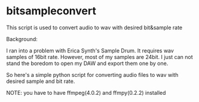 # bitsampleconvert
This script is used to convert audio to wav with desired bit&amp;sample rate

Background:

  I ran into a problem with Erica Synth's Sample Drum. 
  It requires wav samples of 16bit rate. However, most of my samples are 24bit.
  I just can not stand the boredom to open my DAW and export them one by one.

So here's a simple python script for converting audio files to wav with desired sample and bit rate.

NOTE: you have to have ffmpeg(4.0.2) and ffmpy(0.2.2) installed
